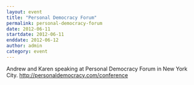 ```yaml
---
layout: event
title: "Personal Democracy Forum"
permalink: personal-democracy-forum
date: 2012-06-11
startdate: 2012-06-11
enddate: 2012-06-12
author: admin
category: event
---
```


Andrew and Karen speaking at Personal Democracy Forum in New York City. http://personaldemocracy.com/conference

